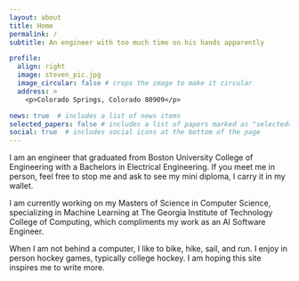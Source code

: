 ```yaml
---
layout: about
title: Home
permalink: /
subtitle: An engineer with too much time on his hands apparently

profile:
  align: right
  image: steven_pic.jpg
  image_circular: false # crops the image to make it circular
  address: >
    <p>Colorado Springs, Colorado 80909</p>

news: true  # includes a list of news items
selected_papers: false # includes a list of papers marked as "selected={true}"
social: true  # includes social icons at the bottom of the page
---
```


I am an engineer that graduated from Boston University College of Engineering with a Bachelors in Electrical Engineering. If you meet me in person, feel free to stop me and ask to see my mini diploma, I carry it in my wallet.

I am currently working on my Masters of Science in Computer Science, specializing in Machine Learning at The Georgia Institute of Technology College of Computing, which compliments my work as an AI Software Engineer.

When I am not behind a computer, I like to bike, hike, sail, and run.  I enjoy in person hockey games, typically college hockey. I am hoping this site inspires me to write more.